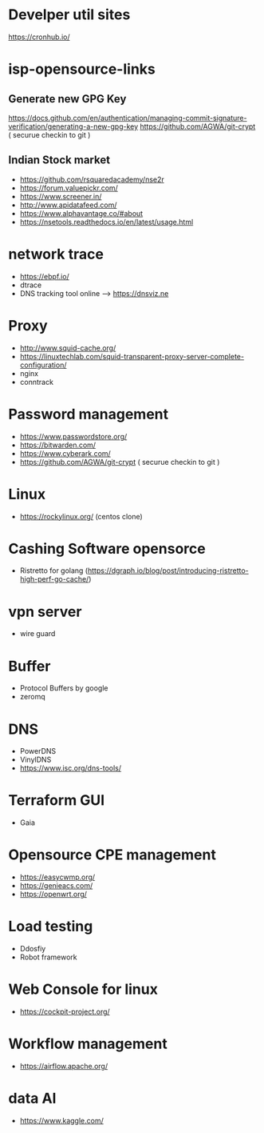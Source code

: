 # Develper util sites
https://cronhub.io/

# isp-opensource-links

## Generate new GPG Key
https://docs.github.com/en/authentication/managing-commit-signature-verification/generating-a-new-gpg-key
https://github.com/AGWA/git-crypt ( securue checkin to git )

## Indian Stock market 
- https://github.com/rsquaredacademy/nse2r
- https://forum.valuepickr.com/
- https://www.screener.in/
- http://www.apidatafeed.com/
- https://www.alphavantage.co/#about
- https://nsetools.readthedocs.io/en/latest/usage.html


# network trace
- https://ebpf.io/
- dtrace
- DNS tracking tool online --> https://dnsviz.ne

# Proxy
- http://www.squid-cache.org/
- https://linuxtechlab.com/squid-transparent-proxy-server-complete-configuration/
- nginx
- conntrack 

# Password management
- https://www.passwordstore.org/
- https://bitwarden.com/
- https://www.cyberark.com/
- https://github.com/AGWA/git-crypt ( securue checkin to git )

# Linux 
- https://rockylinux.org/ (centos clone)

# Cashing Software opensorce
- Ristretto for golang (https://dgraph.io/blog/post/introducing-ristretto-high-perf-go-cache/)

# vpn server
- wire guard

# Buffer
- Protocol Buffers by google
- zeromq

# DNS 
- PowerDNS
- VinylDNS
- https://www.isc.org/dns-tools/

# Terraform GUI
- Gaia

# Opensource CPE management
- https://easycwmp.org/
- https://genieacs.com/
- https://openwrt.org/

# Load testing
- Ddosfiy
- Robot framework

# Web Console for linux
- https://cockpit-project.org/

# Workflow management
- https://airflow.apache.org/

# data AI
- https://www.kaggle.com/
